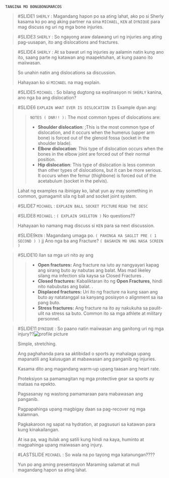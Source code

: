 `TANGINA MO BONGBONGMARCOS`

> #SLIDE1 `SHERLY` : Magandang hapon po sa ating lahat, ako po si Sherly kasama ko po ang aking partner na sina `MICHAEL`, `KEN` at `DYNIQUE` para mag discuss ng uri ng mga bone injuries.

> #SLIDE3 `SHERLY` : So ngayong araw dalawang uri ng injuries ang ating pag-uusapan, ito ang dislocations and fractures.

> #SLIDE4 `SHERLY` : At sa bawat uri ng injuries ay aalamin natin kung ano ito, saang parte ng katawan ang maapektuhan, at kung paano ito maiiwasan.
> 
> So unahin natin ang dislocations sa discussion.
> 
> Hahayaan ko si  `MICHAEL` na mag explain.

> #SLIDE5 `MICHAEL` : So bilang dugtong sa explinasyon ni `SHERLY` kanina, ano nga ba ang dislocation?

> #SLIDE6
> `EXPLAIN WHAT EVER IS DISLOCATION IS`
   Example dyan ang:
>
>> `NOTES ( DNR!! ):`
>> The most common types of dislocations are:
>> - **Shoulder dislocation**: ;This is the most common type of dislocation, and it occurs when the humerus (upper arm bone) is forced out of the glenoid fossa (socket in the shoulder blade).
>> - **Elbow dislocation**: This type of dislocation occurs when the bones in the elbow joint are forced out of their normal position.
>> - **Hip dislocation**: This type of dislocation is less common than other types of dislocations, but it can be more serious. It occurs when the femur (thighbone) is forced out of the acetabulum (socket in the pelvis).
>
> Lahat ng examples na ibinigay ko, lahat yun ay may something in common, gumagamit sila ng ball and socket joint system.

> #SLIDE7 `MICHAEL` : `EXPLAIN BALL SOCKET PICTURE`
> `READ THE DESC`

> #SLIDE8 `MICHAEL` : `( EXPLAIN SKELETON )`
> No questions??
>
> Hahayaan ko namang mag discuss si `KEN` para sa next discussion.

> #SLIDE9`KEN` : Magandang umaga po.
> `( PAHINGA KA SAGLIT PRE ( 1 SECOND ) )`
> jj
> Ano nga ba ang Fracture?
> `( BASAHIN MO UNG NASA SCREEN )`

> #SLIDE10 Ilan sa mga uri nito ay ang
>> - **Open fractures:** Ang fracture na iuto ay nangyayari kapag ang sirang buto ay nabutas ang balat. Mas mad likeley silang ma infection sila kaysa sa Closed Fractures
>> .
>>- **Closed fractures:** Kabaliktaran ito ng **Open Fractures**, hindi nito nabubutas ang balat.
>>.
>>- **Displaced fractures:** Uri ito ng fracture na kung saan ang buto ay natatanggal sa kanyang posisyon o alignment sa isa pang buto.
>>- **Stress fractures:** Ang fracture na ito ay nakukuha sa paulit-ulit na stress sa buto. Common ito sa mga athlete at military personnel.

> #SLIDE11 `DYNIQUE` : So paano natin maiiwasan ang ganitong uri ng mga injury??![profile picture](https://media3.giphy.com/media/bSEkPdQfsSHCMYn7fD/giphy.webp?cid=6c09b9528j0zm63iozadu26bx3mtgwatc31scbpui444p0v4&ep=v1_internal_gif_by_id&rid=giphy.webp&ct=g)
> 
> Simple, stretching.
> 
>   Ang paghahanda para sa aktibidad o sports ay mahalaga upang mapanatili ang kalusugan at mabawasan ang panganib ng injuries.
>   
>   Kasama dito ang magandang warm-up upang taasan ang heart rate.
>   
>   Proteksiyon sa pamamagitan ng mga protective gear sa sports ay mataas na epekto.
>   
>   Pagsasanay ng wastong pamamaraan para mabawasan ang panganib.
>   
>   Pagpapahinga upang magbigay daan sa pag-recover ng mga kalamnan.
>   
>   Pagkakaroon ng sapat na hydration, at pagsusuri sa katawan para kung kinakailangan.
>   
>   At isa pa, wag itulak ang satili kung hindi na kaya, huminto at magpahinga upang maiwasan ang injury.

> #LASTSLIDE `MICHAEL` : So wala na po tayong mga katanungan????
> 
> Yun po ang aming presentasyon
> Maraming salamat at muli magandang hapon sa ating lahat.




